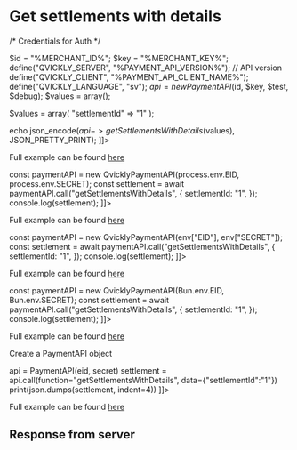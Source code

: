 # Get settlements with details

<include from="Snippets-PaymentAPI.md" element-id="snippet-header"></include>

<tabs>
    <tab title="%code-json%">
<code-block lang="json">
<![CDATA[
{
    "credentials": {
        "id": "%MERCHANT_ID%",
        "hash": "c8f098629ff61eaf5a7a052088e24fd21b91e974ee46cffe839d895bf883785e0e6fd21ed96767e15f62e7cf4af550580554d8b9f468f0a7bd72fdb65b61dbaa",
        "version": "%PAYMENT_API_VERSION%",
        "client": "%PAYMENT_API_CLIENT_NAME%",
        "language": "sv",
        "time": 1714928203.138371
    },
    "data": {
        "settlementId": "1"
    },
    "function": "getSettlementsWithDetails"
}
]]>
</code-block>
    </tab>

<tab title="%code-phplegacy%">
<code-block lang="PHP">
<![CDATA[
<?php
include('../PaymentAPI.php');
$test = true;
$debug = false;

/* Credentials for Auth */

$id = "%MERCHANT_ID%";
$key = "%MERCHANT_KEY%";
define("QVICKLY_SERVER", "%PAYMENT_API_VERSION%"); // API version
define("QVICKLY_CLIENT", "%PAYMENT_API_CLIENT_NAME%");
define("QVICKLY_LANGUAGE", "sv");
$api = new PaymentAPI($id, $key, $test, $debug);
$values = array();

$values = array(
    "settlementId" => "1"
);

echo json_encode($api->getSettlementsWithDetails($values), JSON_PRETTY_PRINT);
]]>
</code-block>

Full example can be found [here](https://github.com/Billmate/QvicklyAPISamples/blob/main/PHP.Legacy/examples/getSettlementsWithDetails.php)

</tab>

<tab title="%code-node%">
<code-block lang="javascript">
<![CDATA[
import { QvicklyPaymentAPI } from "../../PaymentAPI.js";

const paymentAPI = new QvicklyPaymentAPI(process.env.EID, process.env.SECRET);
const settlement = await paymentAPI.call("getSettlementsWithDetails", {
    settlementId: "1",
});
console.log(settlement);
]]>
</code-block>

Full example can be found [here](https://github.com/Billmate/QvicklyAPISamples/blob/main/Node.JS/examples/PaymentAPI/getSettlementsWithDetails.js)

</tab>

<tab title="%code-deno%">
<code-block lang="javascript">
<![CDATA[
import {QvicklyPaymentAPI, env} from "../../PaymentAPI.ts";

const paymentAPI = new QvicklyPaymentAPI(env["EID"], env["SECRET"]);
const settlement = await paymentAPI.call("getSettlementsWithDetails", {
    settlementId: "1",
});
console.log(settlement);
]]>
</code-block>

Full example can be found [here](https://github.com/Billmate/QvicklyAPISamples/blob/main/Deno/examples/PaymentAPI/getSettlementsWithDetails.ts)

</tab>

<tab title="%code-bun%">
<code-block lang="javascript">
<![CDATA[
import QvicklyPaymentAPI from "../../PaymentAPI";

const paymentAPI = new QvicklyPaymentAPI(Bun.env.EID, Bun.env.SECRET);
const settlement = await paymentAPI.call("getSettlementsWithDetails", {
    settlementId: "1",
});
console.log(settlement);
]]>
</code-block>

Full example can be found [here](https://github.com/Billmate/QvicklyAPISamples/blob/main/Bun/examples/PaymentAPI/getSettlementsWithDetails.ts)

</tab>

  <tab title="%code-python%">
<code-block lang="Python">
<![CDATA[
from PaymentAPI import PaymentAPI

# Create a PaymentAPI object
api = PaymentAPI(eid, secret)
settlement = api.call(function="getSettlementsWithDetails", data={"settlementId":"1"})
print(json.dumps(settlement, indent=4))
]]>
</code-block>

Full example can be found [here](https://github.com/Billmate/QvicklyAPISamples/blob/main/Python/examples/PaymentAPI/getSettlementsWithDetails.py)

  </tab>
</tabs>

## Response from server
<code-block lang="json">
<![CDATA[
{
    "credentials": {
        "hash": "a6cf7fac245725d9811344e0d99906cc2f3a91b87de12bf4fe306d827ec28f50df71c3a58f8c4660c8d3fd4475a768c1064badd29a0f65e54246b926f196dade",
        "logid": 1234567
    },
    "data": {
        "SettlementId": "1",
        "SettlementDate": "2024-04-29",
        "SettlementURL": "https://online.billmate.se/avrakning/12345/1-2024-04-29.pdf",
        "Purchase": {
            "Paidin": "0",
            "Topay": "100",
            "Payout": "100",
            "TotalFee": "0",
            "TotalFeeVAT": "0",
            "Invoices": [
                {
                    "id": "12345",
                    "paidin": "0.00",
                    "paidinCapital": "0.00",
                    "topay": "100",
                    "paymentDate": "0000-00-00",
                    "payout": "100.00"
                }
            ]
        },
        "TotalTopay": "100",
        "TotalPayout": "100"
    }
}
]]>
</code-block>

<include from="Snippets-Examples.md" element-id="snippet-footer"></include>